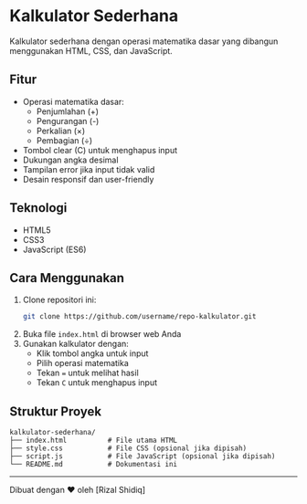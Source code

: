 # Kalkulator Sederhana

Kalkulator sederhana dengan operasi matematika dasar yang dibangun menggunakan HTML, CSS, dan JavaScript.

## Fitur

- Operasi matematika dasar:
  - Penjumlahan (+)
  - Pengurangan (-)
  - Perkalian (×)
  - Pembagian (÷)
- Tombol clear (C) untuk menghapus input
- Dukungan angka desimal
- Tampilan error jika input tidak valid
- Desain responsif dan user-friendly

## Teknologi

- HTML5
- CSS3
- JavaScript (ES6)

## Cara Menggunakan

1. Clone repositori ini:
   ```bash
   git clone https://github.com/username/repo-kalkulator.git
   ```
2. Buka file `index.html` di browser web Anda
3. Gunakan kalkulator dengan:
   - Klik tombol angka untuk input
   - Pilih operasi matematika
   - Tekan `=` untuk melihat hasil
   - Tekan `C` untuk menghapus input

## Struktur Proyek

```
kalkulator-sederhana/
├── index.html          # File utama HTML
├── style.css           # File CSS (opsional jika dipisah)
├── script.js           # File JavaScript (opsional jika dipisah)
└── README.md           # Dokumentasi ini
```
---

Dibuat dengan ❤️ oleh [Rizal Shidiq]
